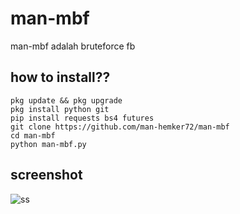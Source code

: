 # man-mbf
man-mbf adalah bruteforce fb
## how to install??
```
pkg update && pkg upgrade
pkg install python git
pip install requests bs4 futures
git clone https://github.com/man-hemker72/man-mbf
cd man-mbf
python man-mbf.py
```

## screenshot
![ss](https://github.com/dz-id/smbf/blob/master/ss.jpg)
